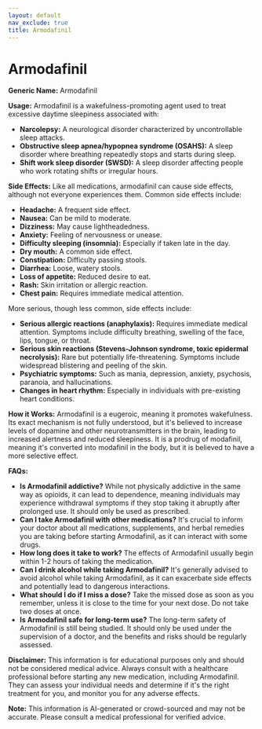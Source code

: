 ```yaml
---
layout: default
nav_exclude: true
title: Armodafinil
---
```


# Armodafinil

**Generic Name:** Armodafinil

**Usage:** Armodafinil is a wakefulness-promoting agent used to treat excessive daytime sleepiness associated with:

* **Narcolepsy:** A neurological disorder characterized by uncontrollable sleep attacks.
* **Obstructive sleep apnea/hypopnea syndrome (OSAHS):** A sleep disorder where breathing repeatedly stops and starts during sleep.
* **Shift work sleep disorder (SWSD):** A sleep disorder affecting people who work rotating shifts or irregular hours.


**Side Effects:**  Like all medications, armodafinil can cause side effects, although not everyone experiences them.  Common side effects include:

* **Headache:** A frequent side effect.
* **Nausea:** Can be mild to moderate.
* **Dizziness:**  May cause lightheadedness.
* **Anxiety:** Feeling of nervousness or unease.
* **Difficulty sleeping (insomnia):** Especially if taken late in the day.
* **Dry mouth:**  A common side effect.
* **Constipation:** Difficulty passing stools.
* **Diarrhea:** Loose, watery stools.
* **Loss of appetite:** Reduced desire to eat.
* **Rash:** Skin irritation or allergic reaction.
* **Chest pain:**  Requires immediate medical attention.


More serious, though less common, side effects include:

* **Serious allergic reactions (anaphylaxis):**  Requires immediate medical attention.  Symptoms include difficulty breathing, swelling of the face, lips, tongue, or throat.
* **Serious skin reactions (Stevens-Johnson syndrome, toxic epidermal necrolysis):**  Rare but potentially life-threatening. Symptoms include widespread blistering and peeling of the skin.
* **Psychiatric symptoms:**  Such as mania, depression, anxiety, psychosis, paranoia, and hallucinations.
* **Changes in heart rhythm:**  Especially in individuals with pre-existing heart conditions.


**How it Works:** Armodafinil is a eugeroic, meaning it promotes wakefulness.  Its exact mechanism is not fully understood, but it's believed to increase levels of dopamine and other neurotransmitters in the brain, leading to increased alertness and reduced sleepiness.  It is a prodrug of modafinil, meaning it's converted into modafinil in the body, but it is believed to have a more selective effect.

**FAQs:**

* **Is Armodafinil addictive?**  While not physically addictive in the same way as opioids, it can lead to dependence, meaning individuals may experience withdrawal symptoms if they stop taking it abruptly after prolonged use.  It should only be used as prescribed.
* **Can I take Armodafinil with other medications?**  It's crucial to inform your doctor about all medications, supplements, and herbal remedies you are taking before starting Armodafinil, as it can interact with some drugs.
* **How long does it take to work?**  The effects of Armodafinil usually begin within 1-2 hours of taking the medication.
* **Can I drink alcohol while taking Armodafinil?**  It's generally advised to avoid alcohol while taking Armodafinil, as it can exacerbate side effects and potentially lead to dangerous interactions.
* **What should I do if I miss a dose?**  Take the missed dose as soon as you remember, unless it is close to the time for your next dose. Do not take two doses at once.
* **Is Armodafinil safe for long-term use?**  The long-term safety of Armodafinil is still being studied.  It should only be used under the supervision of a doctor, and the benefits and risks should be regularly assessed.


**Disclaimer:** This information is for educational purposes only and should not be considered medical advice.  Always consult with a healthcare professional before starting any new medication, including Armodafinil.  They can assess your individual needs and determine if it's the right treatment for you, and monitor you for any adverse effects.


**Note:** This information is AI-generated or crowd-sourced and may not be accurate. Please consult a medical professional for verified advice.